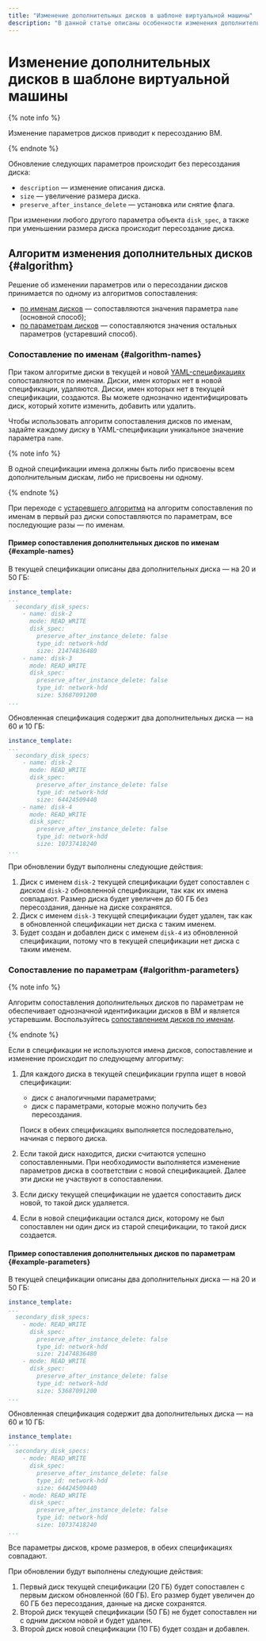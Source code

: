 ```yaml
---
title: "Изменение дополнительных дисков в шаблоне виртуальной машины"
description: "В данной статье описаны особенности изменения дополнительных дисков в шаблоне виртуальной машины."
---
```


# Изменение дополнительных дисков в шаблоне виртуальной машины

{% note info %}

Изменение параметров дисков приводит к пересозданию ВМ.

{% endnote %}

Обновление следующих параметров происходит без пересоздания диска:

* `description` — изменение описания диска.
* `size` — увеличение размера диска.
* `preserve_after_instance_delete` — установка или снятие флага.

При изменении любого другого параметра объекта `disk_spec`, а также при уменьшении размера диска происходит пересоздание диска.

## Алгоритм изменения дополнительных дисков {#algorithm}

Решение об изменении параметров или о пересоздании дисков принимается по одному из алгоритмов сопоставления:

* [по именам дисков](#algorithm-names) — сопоставляются значения параметра `name` (основной способ);
* [по параметрам дисков](#algorithm-parameters) — сопоставляются значения остальных параметров (устаревший способ).

### Сопоставление по именам {#algorithm-names}

При таком алгоритме диски в текущей и новой [YAML-спецификациях](../specification.md) сопоставляются по именам. Диски, имен которых нет в новой спецификации, удаляются. Диски, имен которых нет в текущей спецификации, создаются. Вы можете однозначно идентифицировать диск, который хотите изменить, добавить или удалить.

Чтобы использовать алгоритм сопоставления дисков по именам, задайте каждому диску в YAML-спецификации уникальное значение параметра `name`.

{% note info %}

В одной спецификации имена должны быть либо присвоены всем дополнительным дискам, либо не присвоены ни одному.

{% endnote %}

При переходе с [устаревшего алгоритма](#algorithm-parameters) на алгоритм сопоставления по именам в первый раз диски сопоставляются по параметрам, все последующие разы — по именам.

#### Пример сопоставления дополнительных дисков по именам {#example-names}

В текущей спецификации описаны два дополнительных диска — на 20 и 50 ГБ:

```yaml
instance_template:
...
  secondary_disk_specs:
    - name: disk-2
      mode: READ_WRITE
      disk_spec:
        preserve_after_instance_delete: false
        type_id: network-hdd
        size: 21474836480
    - name: disk-3
      mode: READ_WRITE
      disk_spec:
        preserve_after_instance_delete: false
        type_id: network-hdd
        size: 53687091200
...
```

Обновленная спецификация содержит два дополнительных диска — на 60 и 10 ГБ:

```yaml
instance_template:
...
  secondary_disk_specs:
    - name: disk-2
      mode: READ_WRITE
      disk_spec:
        preserve_after_instance_delete: false
        type_id: network-hdd
        size: 64424509440
    - name: disk-4
      mode: READ_WRITE
      disk_spec:
        preserve_after_instance_delete: false
        type_id: network-hdd
        size: 10737418240
...
```

При обновлении будут выполнены следующие действия:

1. Диск с именем `disk-2` текущей спецификации будет сопоставлен с диском `disk-2` обновленной спецификации, так как их имена совпадают. Размер диска будет увеличен до 60 ГБ без пересоздания, данные на диске сохранятся.
1. Диск с именем `disk-3` текущей спецификации будет удален, так как в обновленной спецификации нет диска с таким именем.
1. Будет создан и добавлен диск с именем `disk-4` из обновленной спецификации, потому что в текущей спецификации нет диска с таким именем.

### Сопоставление по параметрам {#algorithm-parameters}

{% note info %}

Алгоритм сопоставления дополнительных дисков по параметрам не обеспечивает однозначной идентификации дисков в ВМ и является устаревшим. Воспользуйтесь [сопоставлением дисков по именам](#algorithm-names).

{% endnote %}

Если в спецификации не используются имена дисков, сопоставление и изменение происходит по следующему алгоритму:

1. Для каждого диска в текущей спецификации группа ищет в новой спецификации:

   * диск с аналогичными параметрами;
   * диск с параметрами, которые можно получить без пересоздания.

   Поиск в обеих спецификациях выполняется последовательно, начиная с первого диска.

1. Если такой диск находится, диски считаются успешно сопоставленными. При необходимости выполняется изменение параметров диска в соответствии с новой спецификацией. Далее эти диски не участвуют в сопоставлении.
1. Если диску текущей спецификации не удается сопоставить диск новой, то такой диск удаляется.
1. Если в новой спецификации остался диск, которому не был сопоставлен ни один диск из старой спецификации, то такой диск создается.

#### Пример сопоставления дополнительных дисков по параметрам {#example-parameters}

В текущей спецификации описаны два дополнительных диска — на 20 и 50 ГБ:

```yaml
instance_template:
...
  secondary_disk_specs:
    - mode: READ_WRITE
      disk_spec:
        preserve_after_instance_delete: false
        type_id: network-hdd
        size: 21474836480
    - mode: READ_WRITE
      disk_spec:
        preserve_after_instance_delete: false
        type_id: network-hdd
        size: 53687091200
...
```

Обновленная спецификация содержит два дополнительных диска — на 60 и 10 ГБ:

```yaml
instance_template:
...
  secondary_disk_specs:
    - mode: READ_WRITE
      disk_spec:
        preserve_after_instance_delete: false
        type_id: network-hdd
        size: 64424509440
    - mode: READ_WRITE
      disk_spec:
        preserve_after_instance_delete: false
        type_id: network-hdd
        size: 10737418240
...
```

Все параметры дисков, кроме размеров, в обеих спецификациях совпадают.

При обновлении будут выполнены следующие действия:

1. Первый диск текущей спецификации (20 ГБ) будет сопоставлен с первым диском обновленной (60 ГБ). Его размер будет увеличен до 60 ГБ без пересоздания, данные на диске сохранятся.
1. Второй диск текущей спецификации (50 ГБ) не будет сопоставлен ни с одним диском новой и будет удален.
1. Второй диск новой спецификации (10 ГБ) будет создан и добавлен.
